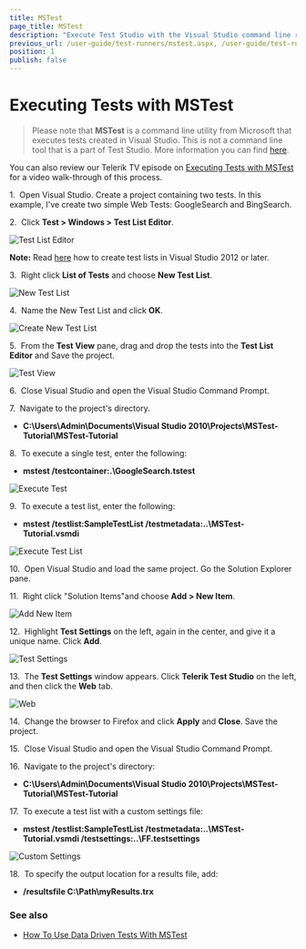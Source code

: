 ```yaml
---
title: MSTest
page_title: MSTest
description: "Execute Test Studio with the Visual Studio command line runner MSTest. "
previous_url: /user-guide/test-runners/mstest.aspx, /user-guide/test-runners/mstest
position: 1
publish: false
---
```

# Executing Tests with MSTest

> Please note that **MSTest** is a command line utility from Microsoft that executes tests created in Visual Studio. This is not a command line tool that is a part of Test Studio. More information you can find <a href="https://msdn.microsoft.com/en-us/library/ms182487.aspx" target="_blank">here</a>.

You can also review our Telerik TV episode on <a href="http://tv.telerik.com/watch/automated-testing-tools/webui-test-studio-executing-webui-tests-with-mstest" target="_blank">Executing Tests with MSTest</a> for a video walk-through of this process.

1.&nbsp; Open Visual Studio. Create a project containing two tests. In this example, I've create two simple Web Tests: GoogleSearch and BingSearch.

2.&nbsp; Click **Test > Windows > Test List Editor**.

![Test List Editor][1]

**Note:** Read <a href="/getting-started/test-execution/visual-studio-2012-and-later-test-list" target="_blank">here</a> how to create test lists in Visual Studio 2012 or later.

3.&nbsp; Right click **List of Tests** and choose **New Test List**.

![New Test List][2]

4.&nbsp; Name the New Test List and click **OK**.

![Create New Test List][3]

5.&nbsp; From the **Test View** pane, drag and drop the tests into the **Test List Editor** and Save the project.

![Test View][4]

6.&nbsp; Close Visual Studio and open the Visual Studio Command Prompt.

7.&nbsp; Navigate to the project's directory.

- **C:\Users\Admin\Documents\Visual Studio 2010\Projects\MSTest-Tutorial\MSTest-Tutorial**

8.&nbsp; To execute a single test, enter the following:

- **mstest /testcontainer:.\GoogleSearch.tstest**

![Execute Test][5]

9.&nbsp; To execute a test list, enter the following:

- **mstest /testlist:SampleTestList /testmetadata:..\MSTest-Tutorial.vsmdi**

![Execute Test List][6]


10.&nbsp; Open Visual Studio and load the same project. Go the Solution Explorer pane.

11.&nbsp; Right click "Solution Items"and choose **Add > New Item**.

![Add New Item][7]

12.&nbsp; Highlight **Test Settings** on the left, again in the center, and give it a unique name. Click **Add**.

![Test Settings][8]

13.&nbsp; The **Test Settings** window appears. Click **Telerik Test Studio** on the left, and then click the **Web** tab.

![Web][9]

14.&nbsp; Change the browser to Firefox and click **Apply** and **Close**. Save the project.

15.&nbsp; Close Visual Studio and open the Visual Studio Command Prompt.

16.&nbsp; Navigate to the project's directory:

- **C:\Users\Admin\Documents\Visual Studio 2010\Projects\MSTest-Tutorial\MSTest-Tutorial**

17.&nbsp; To execute a test list with a custom settings file:
 
- **mstest /testlist:SampleTestList /testmetadata:..\MSTest-Tutorial.vsmdi /testsettings:..\FF.testsettings**

![Custom Settings][10]

18.&nbsp; To specify the output location for a results file, add: 

- **/resultsfile C:\Path\myResults.trx**

### See also
* <a href="/knowledge-base/data-driven-testing-kb/data-driven-test-with-mstest" target="_blank">How To Use Data Driven Tests With MSTest</a>


[1]: /img/features/test-runners/mstest/fig1.png
[2]: /img/features/test-runners/mstest/fig2.png
[3]: /img/features/test-runners/mstest/fig3.png
[4]: /img/features/test-runners/mstest/fig4.png
[5]: /img/features/test-runners/mstest/fig5.png
[6]: /img/features/test-runners/mstest/fig6.png
[7]: /img/features/test-runners/mstest/fig7.png
[8]: /img/features/test-runners/mstest/fig8.png
[9]: /img/features/test-runners/mstest/fig9.png
[10]: /img/features/test-runners/mstest/fig10.png

